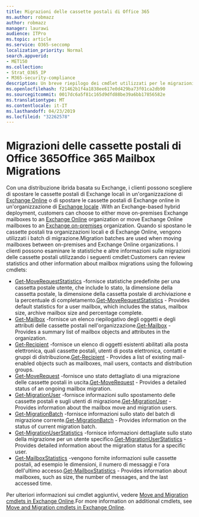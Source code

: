```yaml
---
title: Migrazioni delle cassette postali di Office 365
ms.author: robmazz
author: robmazz
manager: laurawi
audience: ITPro
ms.topic: article
ms.service: O365-seccomp
localization_priority: Normal
search.appverid:
- MET150
ms.collection:
- Strat_O365_IP
- M365-security-compliance
description: Un breve riepilogo dei cmdlet utilizzati per le migrazioni delle cassette postali di Office 365.
ms.openlocfilehash: f21462b1f4a1838ee617e0d429ba73f01ca2db90
ms.sourcegitcommit: 0017dc6a5f81c165d9dfd88be39a6bb17856582e
ms.translationtype: MT
ms.contentlocale: it-IT
ms.lasthandoff: 04/23/2019
ms.locfileid: "32262578"
---
```

# <a name="office-365-mailbox-migrations"></a><span data-ttu-id="4c0d4-103">Migrazioni delle cassette postali di Office 365</span><span class="sxs-lookup"><span data-stu-id="4c0d4-103">Office 365 Mailbox Migrations</span></span>
<span data-ttu-id="4c0d4-104">Con una distribuzione ibrida basata su Exchange, i clienti possono scegliere di spostare le cassette postali di Exchange locali in un'organizzazione di [Exchange Online](https://docs.microsoft.com/Exchange/exchange-online) o di spostare le cassette postali di Exchange online in un'organizzazione di [Exchange locale](https://docs.microsoft.com/Exchange/exchange-server) .</span><span class="sxs-lookup"><span data-stu-id="4c0d4-104">With an Exchange-based hybrid deployment, customers can choose to either move on-premises Exchange mailboxes to an [Exchange Online](https://docs.microsoft.com/Exchange/exchange-online) organization or move Exchange Online mailboxes to an [Exchange on-premises](https://docs.microsoft.com/Exchange/exchange-server) organization.</span></span> <span data-ttu-id="4c0d4-105">Quando si spostano le cassette postali tra organizzazioni locali e di Exchange Online, vengono utilizzati i batch di migrazione.</span><span class="sxs-lookup"><span data-stu-id="4c0d4-105">Migration batches are used when moving mailboxes between on-premises and Exchange Online organizations.</span></span> <span data-ttu-id="4c0d4-106">I clienti possono esaminare le statistiche e altre informazioni sulle migrazioni delle cassette postali utilizzando i seguenti cmdlet:</span><span class="sxs-lookup"><span data-stu-id="4c0d4-106">Customers can review statistics and other information about mailbox migrations using the following cmdlets:</span></span>

- <span data-ttu-id="4c0d4-107">[Get-MoveRequestStatistics](https://docs.microsoft.com/powershell/module/exchange/move-and-migration/Get-MoveRequestStatistics?view=exchange-ps) -fornisce statistiche predefinite per una cassetta postale utente, che include lo stato, la dimensione della cassetta postale, la dimensione della cassetta postale di archiviazione e la percentuale di completamento.</span><span class="sxs-lookup"><span data-stu-id="4c0d4-107">[Get-MoveRequestStatistics](https://docs.microsoft.com/powershell/module/exchange/move-and-migration/Get-MoveRequestStatistics?view=exchange-ps) - Provides default statistics for a user mailbox, which includes the status, mailbox size, archive mailbox size and percentage complete.</span></span>
- <span data-ttu-id="4c0d4-108">[Get-Mailbox](https://docs.microsoft.com/powershell/module/exchange/mailboxes/Get-Mailbox?view=exchange-ps
) -fornisce un elenco riepilogativo degli oggetti e degli attributi delle cassette postali nell'organizzazione.</span><span class="sxs-lookup"><span data-stu-id="4c0d4-108">[Get-Mailbox](https://docs.microsoft.com/powershell/module/exchange/mailboxes/Get-Mailbox?view=exchange-ps
) - Provides a summary list of mailbox objects and attributes in the organization.</span></span>
- <span data-ttu-id="4c0d4-109">[Get-Recipient](https://docs.microsoft.com/powershell/module/exchange/users-and-groups/Get-Recipient?view=exchange-ps) -fornisce un elenco di oggetti esistenti abilitati alla posta elettronica, quali cassette postali, utenti di posta elettronica, contatti e gruppi di distribuzione.</span><span class="sxs-lookup"><span data-stu-id="4c0d4-109">[Get-Recipient](https://docs.microsoft.com/powershell/module/exchange/users-and-groups/Get-Recipient?view=exchange-ps) - Provides a list of existing mail-enabled objects such as mailboxes, mail users, contacts and distribution groups.</span></span>
- <span data-ttu-id="4c0d4-110">[Get-MoveRequest](https://docs.microsoft.com/powershell/module/exchange/move-and-migration/Get-MoveRequest?view=exchange-ps) -fornisce uno stato dettagliato di una migrazione delle cassette postali in uscita.</span><span class="sxs-lookup"><span data-stu-id="4c0d4-110">[Get-MoveRequest](https://docs.microsoft.com/powershell/module/exchange/move-and-migration/Get-MoveRequest?view=exchange-ps) - Provides a detailed status of an ongoing mailbox migration.</span></span>
- <span data-ttu-id="4c0d4-111">[Get-MigrationUser](https://docs.microsoft.com/powershell/module/exchange/move-and-migration/Get-MigrationUser?view=exchange-ps) -fornisce informazioni sullo spostamento delle cassette postali e sugli utenti di migrazione.</span><span class="sxs-lookup"><span data-stu-id="4c0d4-111">[Get-MigrationUser](https://docs.microsoft.com/powershell/module/exchange/move-and-migration/Get-MigrationUser?view=exchange-ps) - Provides information about the mailbox move and migration users.</span></span>
- <span data-ttu-id="4c0d4-112">[Get-MigrationBatch](https://docs.microsoft.com/powershell/module/exchange/move-and-migration/Get-MigrationBatch?view=exchange-ps) -fornisce informazioni sullo stato del batch di migrazione corrente.</span><span class="sxs-lookup"><span data-stu-id="4c0d4-112">[Get-MigrationBatch](https://docs.microsoft.com/powershell/module/exchange/move-and-migration/Get-MigrationBatch?view=exchange-ps) - Provides information on the status of current migration batch.</span></span>
- <span data-ttu-id="4c0d4-113">[Get-MigrationUserStatistics](https://docs.microsoft.com/powershell/module/exchange/move-and-migration/Get-MigrationUserStatistics?view=exchange-ps) -fornisce informazioni dettagliate sullo stato della migrazione per un utente specifico.</span><span class="sxs-lookup"><span data-stu-id="4c0d4-113">[Get-MigrationUserStatistics](https://docs.microsoft.com/powershell/module/exchange/move-and-migration/Get-MigrationUserStatistics?view=exchange-ps) - Provides detailed information about the migration status for a specific user.</span></span>
- <span data-ttu-id="4c0d4-114">[Get-MailboxStatistics](https://docs.microsoft.com/powershell/module/exchange/mailboxes/Get-MailboxStatistics?view=exchange-ps) -vengono fornite informazioni sulle cassette postali, ad esempio le dimensioni, il numero di messaggi e l'ora dell'ultimo accesso.</span><span class="sxs-lookup"><span data-stu-id="4c0d4-114">[Get-MailboxStatistics](https://docs.microsoft.com/powershell/module/exchange/mailboxes/Get-MailboxStatistics?view=exchange-ps) - Provides information about mailboxes, such as size, the number of messages, and the last accessed time.</span></span>

<span data-ttu-id="4c0d4-115">Per ulteriori informazioni sui cmdlet aggiuntivi, vedere [Move and Migration cmdlets in Exchange Online](https://docs.microsoft.com/powershell/exchange/exchange-online/exchange-online-powershell?view=exchange-ps).</span><span class="sxs-lookup"><span data-stu-id="4c0d4-115">For more information on additional cmdlets, see [Move and Migration cmdlets in Exchange Online](https://docs.microsoft.com/powershell/exchange/exchange-online/exchange-online-powershell?view=exchange-ps).</span></span>

